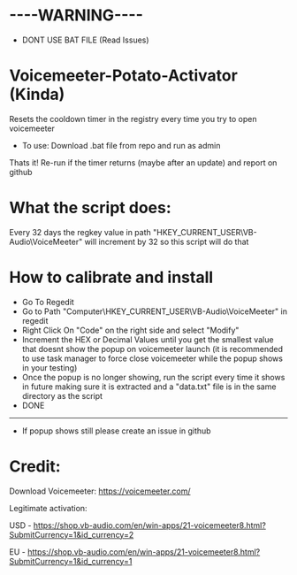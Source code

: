 # ----WARNING----
- DONT USE BAT FILE
(Read Issues)

# Voicemeeter-Potato-Activator (Kinda)
Resets the cooldown timer in the registry every time you try to open voicemeeter

- To use: Download .bat file from repo and run as admin

Thats it!
Re-run if the timer returns (maybe after an update) and report on github

# What the script does: 

Every 32 days the regkey value in path "HKEY_CURRENT_USER\VB-Audio\VoiceMeeter" will increment by 32 so this script will do that

# How to calibrate and install

- Go To Regedit
- Go to Path "Computer\HKEY_CURRENT_USER\VB-Audio\VoiceMeeter" in regedit
- Right Click On "Code" on the right side and select "Modify"
- Increment the HEX or Decimal Values until you get the smallest value that doesnt show the popup on voicemeeter launch (it is recommended to use task manager to force close voicemeeter while the popup shows in your testing)
- Once the popup is no longer showing, run the script every time it shows in future making sure it is extracted and a "data.txt" file is in the same directory as the script
- DONE
---
- If popup shows still please create an issue in github

# Credit: 

Download Voicemeeter: https://voicemeeter.com/

Legitimate activation:

USD - https://shop.vb-audio.com/en/win-apps/21-voicemeeter8.html?SubmitCurrency=1&id_currency=2

EU - https://shop.vb-audio.com/en/win-apps/21-voicemeeter8.html?SubmitCurrency=1&id_currency=1
